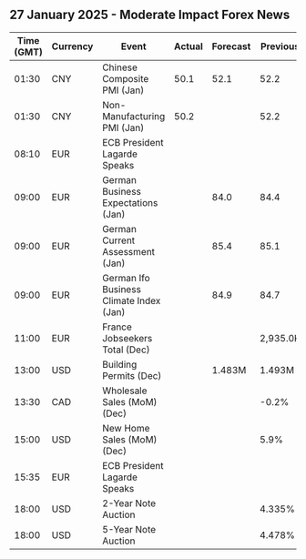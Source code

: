 ## 27 January 2025 - Moderate Impact Forex News

| Time (GMT) | Currency | Event | Actual | Forecast | Previous |
|------|----------|-------|--------|----------|----------|
| 01:30 | CNY | Chinese Composite PMI (Jan) | 50.1 | 52.1 | 52.2 |
| 01:30 | CNY | Non-Manufacturing PMI (Jan) | 50.2 |  | 52.2 |
| 08:10 | EUR | ECB President Lagarde Speaks |  |  |  |
| 09:00 | EUR | German Business Expectations (Jan) |  | 84.0 | 84.4 |
| 09:00 | EUR | German Current Assessment (Jan) |  | 85.4 | 85.1 |
| 09:00 | EUR | German Ifo Business Climate Index (Jan) |  | 84.9 | 84.7 |
| 11:00 | EUR | France Jobseekers Total (Dec) |  |  | 2,935.0K |
| 13:00 | USD | Building Permits (Dec) |  | 1.483M | 1.493M |
| 13:30 | CAD | Wholesale Sales (MoM) (Dec) |  |  | -0.2% |
| 15:00 | USD | New Home Sales (MoM) (Dec) |  |  | 5.9% |
| 15:35 | EUR | ECB President Lagarde Speaks |  |  |  |
| 18:00 | USD | 2-Year Note Auction |  |  | 4.335% |
| 18:00 | USD | 5-Year Note Auction |  |  | 4.478% |
